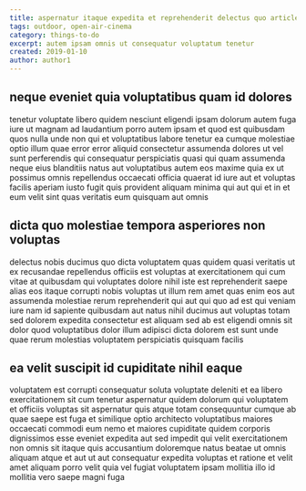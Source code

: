 ```yaml
---
title: aspernatur itaque expedita et reprehenderit delectus quo article 1369
tags: outdoor, open-air-cinema
category: things-to-do
excerpt: autem ipsam omnis ut consequatur voluptatum tenetur
created: 2019-01-10
author: author1
---
```


## neque eveniet quia voluptatibus quam id dolores

tenetur voluptate libero quidem nesciunt eligendi ipsam dolorum autem fuga iure ut magnam ad laudantium porro autem ipsam et quod est quibusdam quos nulla unde non qui et voluptatibus labore tenetur ea cumque molestiae optio illum quae error error aliquid consectetur assumenda dolores ut vel sunt perferendis qui consequatur perspiciatis quasi qui quam assumenda neque eius blanditiis natus aut voluptatibus autem eos maxime quia ex ut possimus omnis repellendus occaecati officia quaerat id iure aut et voluptas facilis aperiam iusto fugit quis provident aliquam minima qui aut qui et in et eum velit sint quas veritatis eum quisquam aut omnis

## dicta quo molestiae tempora asperiores non voluptas

delectus nobis ducimus quo dicta voluptatem quas quidem quasi veritatis ut ex recusandae repellendus officiis est voluptas at exercitationem qui cum vitae at quibusdam qui voluptates dolore nihil iste est reprehenderit saepe alias eos itaque corrupti nobis voluptas ut illum rem amet quas enim eos aut assumenda molestiae rerum reprehenderit qui aut qui quo ad est qui veniam iure nam id sapiente quibusdam aut natus nihil ducimus aut voluptas totam sed dolorem expedita consectetur est aliquam sed ab est eligendi omnis sit dolor quod voluptatibus dolor illum adipisci dicta dolorem est sunt unde quae rerum molestias voluptatem perspiciatis quisquam facilis

## ea velit suscipit id cupiditate nihil eaque

voluptatem est corrupti consequatur soluta voluptate deleniti et ea libero exercitationem sit cum tenetur aspernatur quidem dolorum qui voluptatem et officiis voluptas sit aspernatur quis atque totam consequuntur cumque ab quae saepe est fuga et similique optio architecto voluptatibus maiores occaecati commodi eum nemo et maiores cupiditate quidem corporis dignissimos esse eveniet expedita aut sed impedit qui velit exercitationem non omnis sit itaque quis accusantium doloremque natus beatae ut omnis aliquam atque et aut ut aut consequatur expedita voluptas et ratione et velit amet aliquam porro velit quia vel fugiat voluptatem ipsam mollitia illo id mollitia vero saepe magni fuga
